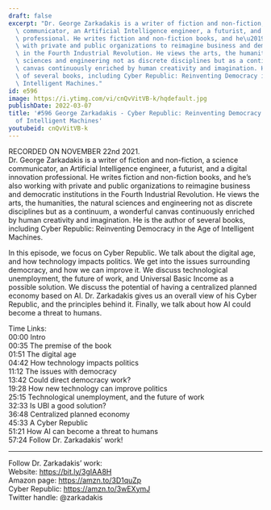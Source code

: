 ```yaml
---
draft: false
excerpt: "Dr. George Zarkadakis is a writer of fiction and non-fiction, a science\
  \ communicator, an Artificial Intelligence engineer, a futurist, and a digital innovation\
  \ professional. He writes fiction and non-fiction books, and he\u2019s also working\
  \ with private and public organizations to reimagine business and democratic institutions\
  \ in the Fourth Industrial Revolution. He views the arts, the humanities, the natural\
  \ sciences and engineering not as discrete disciplines but as a continuum, a wonderful\
  \ canvas continuously enriched by human creativity and imagination. He is the author\
  \ of several books, including Cyber Republic: Reinventing Democracy in the Age of\
  \ Intelligent Machines."
id: e596
image: https://i.ytimg.com/vi/cnQvVitVB-k/hqdefault.jpg
publishDate: 2022-03-07
title: '#596 George Zarkadakis - Cyber Republic: Reinventing Democracy in the Age
  of Intelligent Machines'
youtubeid: cnQvVitVB-k
---
```

RECORDED ON NOVEMBER 22nd 2021.  
Dr. George Zarkadakis is a writer of fiction and non-fiction, a science communicator, an Artificial Intelligence engineer, a futurist, and a digital innovation professional. He writes fiction and non-fiction books, and he’s also working with private and public organizations to reimagine business and democratic institutions in the Fourth Industrial Revolution. He views the arts, the humanities, the natural sciences and engineering not as discrete disciplines but as a continuum, a wonderful canvas continuously enriched by human creativity and imagination. He is the author of several books, including Cyber Republic: Reinventing Democracy in the Age of Intelligent Machines.

In this episode, we focus on Cyber Republic. We talk about the digital age, and how technology impacts politics. We get into the issues surrounding democracy, and how we can improve it. We discuss technological unemployment, the future of work, and Universal Basic Income as a possible solution. We discuss the potential of having a centralized planned economy based on AI. Dr. Zarkadakis gives us an overall view of his Cyber Republic, and the principles behind it. Finally, we talk about how AI could become a threat to humans.

Time Links:  
00:00 Intro  
00:35  The premise of the book  
01:51  The digital age  
04:42  How technology impacts politics  
11:12  The issues with democracy  
13:42  Could direct democracy work?  
19:28  How new technology can improve politics  
25:15  Technological unemployment, and the future of work  
32:33  Is UBI a good solution?  
36:48  Centralized planned economy  
45:33  A Cyber Republic  
51:21  How AI can become a threat to humans  
57:24  Follow Dr. Zarkadakis’ work!

---

Follow Dr. Zarkadakis’ work:  
Website: https://bit.ly/3gIAA8H  
Amazon page: https://amzn.to/3D1quZp  
Cyber Republic: https://amzn.to/3wEXymJ  
Twitter handle: @zarkadakis
